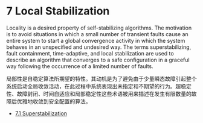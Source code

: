 # 7 Local Stabilization

Locality is a desired property of self-stabilizing algorithms. The motivation is to avoid situations in which a small number of transient faults cause an entire system to start a global convergence activity in which the system behaves in an unspecified and undesired way. The terms superstabilizing, fault containment, time-adaptive, and local stabilization are used to describe an algorithm that converges to a safe configuration in a graceful way following the occurrence of a limited number of faults.

局部性是自稳定算法所期望的特性。其动机是为了避免由于少量瞬态故障引起整个系统启动全局收敛活动，在此过程中系统表现出未指定和不期望的行为。超稳定性、故障封闭、时间自适应和局部稳定性这些术语被用来描述在发生有限数量的故障后优雅地收敛到安全配置的算法。

- [7.1 Superstabilization](book_7_1.md)
